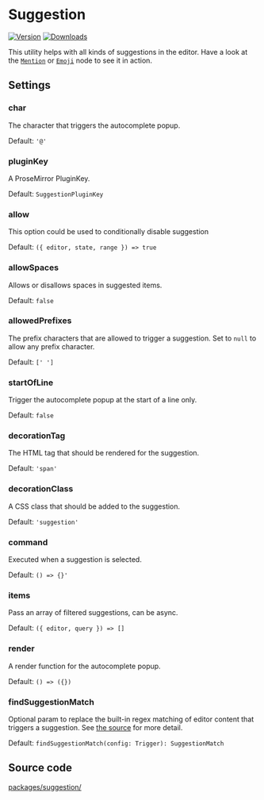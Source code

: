 # Suggestion
[![Version](https://img.shields.io/npm/v/@tiptap/suggestion.svg?label=version)](https://www.npmjs.com/package/@tiptap/suggestion)
[![Downloads](https://img.shields.io/npm/dm/@tiptap/suggestion.svg)](https://npmcharts.com/compare/@tiptap/suggestion?minimal=true)

This utility helps with all kinds of suggestions in the editor. Have a look at the [`Mention`](/api/nodes/mention) or [`Emoji`](/api/nodes/emoji) node to see it in action.

## Settings

### char
The character that triggers the autocomplete popup.

Default: `'@'`

### pluginKey
A ProseMirror PluginKey.

Default: `SuggestionPluginKey`

### allow
This option could be used to conditionally disable suggestion

Default: `({ editor, state, range }) => true`

### allowSpaces
Allows or disallows spaces in suggested items.

Default: `false`

### allowedPrefixes
The prefix characters that are allowed to trigger a suggestion. Set to `null` to allow any prefix character.

Default: `[' ']`

### startOfLine
Trigger the autocomplete popup at the start of a line only.

Default: `false`

### decorationTag
The HTML tag that should be rendered for the suggestion.

Default: `'span'`

### decorationClass
A CSS class that should be added to the suggestion.

Default: `'suggestion'`

### command
Executed when a suggestion is selected.

Default: `() => {}'`

### items
Pass an array of filtered suggestions, can be async.

Default: `({ editor, query }) => []`

### render
A render function for the autocomplete popup.

Default: `() => ({})`

### findSuggestionMatch
Optional param to replace the built-in regex matching of editor content that triggers a suggestion.
See [the
source](https://github.com/estrattonbailey/tiptap/blob/develop/packages/suggestion/src/findSuggestionMatch.ts#L18)
for more detail.

Default: `findSuggestionMatch(config: Trigger): SuggestionMatch`


## Source code
[packages/suggestion/](https://github.com/ueberdosis/tiptap/blob/main/packages/suggestion/)

